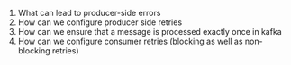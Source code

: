 1. What can lead to producer-side errors
2. How can we configure producer side retries 
3. How can we ensure that a message is processed exactly once in kafka 
4. How can we configure consumer retries (blocking as well as non-blocking retries)


